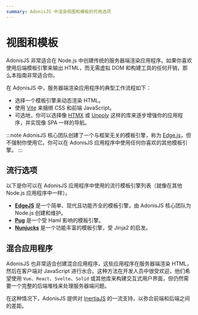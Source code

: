 ```yaml
---
summary: AdonisJS 中渲染视图和模板的可用选项
---
```


# 视图和模板

AdonisJS 非常适合在 Node.js 中创建传统的服务器端渲染应用程序。如果你喜欢使用后端模板引擎来输出 HTML，而无需虚拟 DOM 和构建工具的任何开销，那么本指南非常适合你。

在 AdonisJS 中，服务器端渲染应用程序的典型工作流程如下：

- 选择一个模板引擎来动态渲染 HTML。
- 使用 [Vite](../basics/vite.md) 来捆绑 CSS 和前端 JavaScript。
- 可选地，你可以选择像 [HTMX](https://htmx.org/) 或 [Unpoly](https://unpoly.com/) 这样的库来逐步增强你的应用程序，并实现像 SPA 一样的导航。

:::note
AdonisJS 核心团队创建了一个与框架无关的模板引擎，称为 [Edge.js](https://edgejs.dev)，但不强制你使用它。你可以在 AdonisJS 应用程序中使用任何你喜欢的其他模板引擎。
:::

## 流行选项

以下是你可以在 AdonisJS 应用程序中使用的流行模板引擎列表（就像在其他 Node.js 应用程序中一样）。

- [**EdgeJS**](https://edgejs.dev) 是一个简单、现代且功能齐全的模板引擎，由 AdonisJS 核心团队为 Node.js 创建和维护。
- [**Pug**](https://pugjs.org) 是一个受 Haml 影响的模板引擎。
- [**Nunjucks**](https://mozilla.github.io/nunjucks) 是一个功能丰富的模板引擎，受 Jinja2 的启发。

## 混合应用程序

AdonisJS 也非常适合创建混合应用程序，这些应用程序在服务器端渲染 HTML，然后在客户端对 JavaScript 进行水合。这种方法在开发人员中很受欢迎，他们希望使用 `Vue`、`React`、`Svelte`、`Solid` 或其他库来构建交互式用户界面，但仍然需要一个完整的后端堆栈来处理服务器端问题。

在这种情况下，AdonisJS 提供对 [InertiaJS](./inertia.md) 的一流支持，以弥合前端和后端之间的差距。
